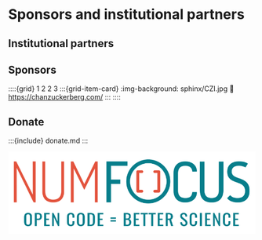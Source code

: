 # Sponsors and institutional partners
## Institutional partners

## Sponsors
::::{grid} 1 2 2 3
:::{grid-item-card}
:img-background: sphinx/CZI.jpg
:link: https://chanzuckerberg.com/
:::
::::

## Donate
:::{include} donate.md
:::

[![NumFOCUS](sphinx/NumFocus.png)](https://numfocus.org)
